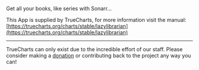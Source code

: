 Get all your books, like series with Sonarr...

This App is supplied by TrueCharts, for more information visit the manual: [https://truecharts.org/charts/stable/lazylibrarian](https://truecharts.org/charts/stable/lazylibrarian)

---

TrueCharts can only exist due to the incredible effort of our staff.
Please consider making a [donation](https://truecharts.org/sponsor) or contributing back to the project any way you can!
